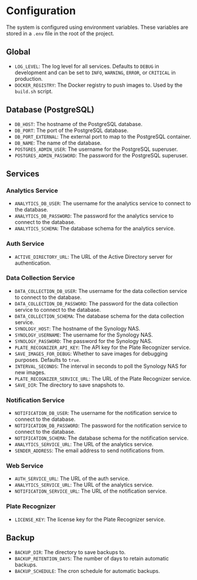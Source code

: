 # Configuration

The system is configured using environment variables. These variables are stored in a `.env` file in the root of the project.

## Global

*   `LOG_LEVEL`: The log level for all services. Defaults to `DEBUG` in development and can be set to `INFO`, `WARNING`, `ERROR`, or `CRITICAL` in production.
*   `DOCKER_REGISTRY`: The Docker registry to push images to. Used by the `build.sh` script.

## Database (PostgreSQL)

*   `DB_HOST`: The hostname of the PostgreSQL database.
*   `DB_PORT`: The port of the PostgreSQL database.
*   `DB_PORT_EXTERNAL`: The external port to map to the PostgreSQL container.
*   `DB_NAME`: The name of the database.
*   `POSTGRES_ADMIN_USER`: The username for the PostgreSQL superuser.
*   `POSTGRES_ADMIN_PASSWORD`: The password for the PostgreSQL superuser.

## Services

### Analytics Service

*   `ANALYTICS_DB_USER`: The username for the analytics service to connect to the database.
*   `ANALYTICS_DB_PASSWORD`: The password for the analytics service to connect to the database.
*   `ANALYTICS_SCHEMA`: The database schema for the analytics service.

### Auth Service

*   `ACTIVE_DIRECTORY_URL`: The URL of the Active Directory server for authentication.

### Data Collection Service

*   `DATA_COLLECTION_DB_USER`: The username for the data collection service to connect to the database.
*   `DATA_COLLECTION_DB_PASSWORD`: The password for the data collection service to connect to the database.
*   `DATA_COLLECTION_SCHEMA`: The database schema for the data collection service.
*   `SYNOLOGY_HOST`: The hostname of the Synology NAS.
*   `SYNOLOGY_USERNAME`: The username for the Synology NAS.
*   `SYNOLOGY_PASSWORD`: The password for the Synology NAS.
*   `PLATE_RECOGNIZER_API_KEY`: The API key for the Plate Recognizer service.
*   `SAVE_IMAGES_FOR_DEBUG`: Whether to save images for debugging purposes. Defaults to `true`.
*   `INTERVAL_SECONDS`: The interval in seconds to poll the Synology NAS for new images.
*   `PLATE_RECOGNIZER_SERVICE_URL`: The URL of the Plate Recognizer service.
*   `SAVE_DIR`: The directory to save snapshots to.

### Notification Service

*   `NOTIFICATION_DB_USER`: The username for the notification service to connect to the database.
*   `NOTIFICATION_DB_PASSWORD`: The password for the notification service to connect to the database.
*   `NOTIFICATION_SCHEMA`: The database schema for the notification service.
*   `ANALYTICS_SERVICE_URL`: The URL of the analytics service.
*   `SENDER_ADDRESS`: The email address to send notifications from.

### Web Service

*   `AUTH_SERVICE_URL`: The URL of the auth service.
*   `ANALYTICS_SERVICE_URL`: The URL of the analytics service.
*   `NOTIFICATION_SERVICE_URL`: The URL of the notification service.

### Plate Recognizer

*   `LICENSE_KEY`: The license key for the Plate Recognizer service.

## Backup

*   `BACKUP_DIR`: The directory to save backups to.
*   `BACKUP_RETENTION_DAYS`: The number of days to retain automatic backups.
*   `BACKUP_SCHEDULE`: The cron schedule for automatic backups.
